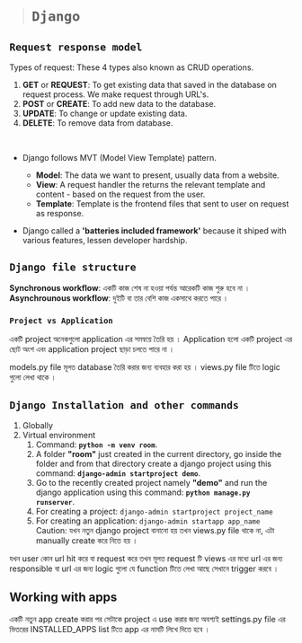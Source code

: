 > # ```Django``` 

## ```Request response model```

Types of request: These 4 types also known as CRUD operations.
1. **GET** or **REQUEST**: To get existing data that saved in the database on request process. We make request through URL's.
2. **POST** or **CREATE**: To add new data to the database.
3. **UPDATE**: To change or update existing data.
4. **DELETE**: To remove data from database.

&nbsp;
- Django follows MVT (Model View Template) pattern.
  - **Model**: The data we want to present, usually data from a website.
  - **View**: A request handler the returns the relevant template and content - based on the request from the user. 
  - **Template**: Template is the frontend files that sent to user on request as response. 

- Django called a **'batteries included framework'** because it shiped with various features, lessen developer hardship.


## ```Django file structure```

**Synchronous workflow**: একটি কাজ শেষ না হওয়া পর্যন্ত আরেকটি কাজ শুরু হবে না ।   
**Asynchrounous workflow**: দুইটি বা তার বেশি কাজ একসাথে করতে পারে । 

### **```Project vs Application```**
একটি project অনেকগুলো application এর সমন্বয়ে তৈরি হয় । Application হলো একটি project এর ছোট অংশ এবং application project ছাড়া চলতে পারে না । 

models.py file মূলত database তৈরি করার জন্য ব্যবহার করা হয় । 
views.py file টিতে logic গুলো লেখা থাকে । 

## ```Django Installation and other commands```
1. Globally 
2. Virtual environment
   1. Command: **```python -m venv room```**.
   2. A folder **"room"** just created in the current directory, go inside the folder and from that directory create a django project using this command: **```django-admin startproject demo```**.
   3. Go to the recently created project namely **"demo"** and run the django application using this command: **```python manage.py runserver```**.
   4. For creating a project: ```django-admin startproject project_name```
   5. For creating an application: ```django-admin startapp app_name```  
  Caution: যখন নতুন django project বানানো হয় তখন views.py file থাকে না, এটা manually create করে নিতে হয় । 


যখন user কোন url hit করে বা request করে তখন মূলত request টি views এর মধ্যে url এর জন্য responsible বা url এর জন্য logic গুলো যে function টিতে লেখা আছে সেখানে trigger করবে । 

## Working with apps 
একটি নতুন app create করার পর সেটাকে project এ use করার জন্য অবশ্যই settings.py file এর ভিতরের INSTALLED_APPS list টিতে app এর নামটি লিখে দিতে হবে । 

